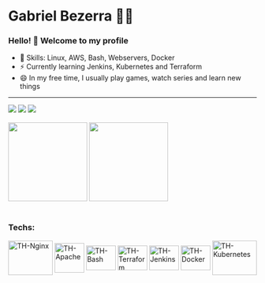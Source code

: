 # Gabriel Bezerra :man_technologist:

### Hello! 👋 Welcome to my profile

 - 📌 Skills: Linux, AWS, Bash, Webservers, Docker 
 - ⚡ Currently learning Jenkins, Kubernetes and Terraform
 - 😄 In my free time, I usually play games, watch series and learn new things

  ---

<div> 
  <a href="https://instagram.com/gabbezerra" target="_blank"><img src="https://img.shields.io/badge/-Instagram-%23E4405F?style=for-the-badge&logo=instagram&logoColor=white" target="_blank"></a>
  <a href = "mailto: gabrielbl258@gmail.com"><img src="https://img.shields.io/badge/-Gmail-%23333?style=for-the-badge&logo=gmail&logoColor=white" target="_blank"></a>
  <a href="https://www.linkedin.com/in/gabriel-bezerra-19744479" target="_blank"><img src="https://img.shields.io/badge/-LinkedIn-%230077B5?style=for-the-badge&logo=linkedin&logoColor=white" target="_blank"></a> 
</div><br>

<div style="display: inline_block">
<img height="160em" src="https://github-readme-stats.vercel.app/api?username=gabbezerra&show_icons=true&theme=dark"/>
<img height="160em" src="https://github-readme-stats.vercel.app/api/top-langs/?username=gabbezerra&layout=compact&langs_count=16&theme=dark" />
</div>

 <div style="display: inline_block"><br>
    <h3>Techs:</h3>
  <img align="center" alt="TH-Nginx" height="70" width="90" src="https://thiagoalexandria.com.br/assets/img/nginx-logo.png">
  <img align="center" alt="TH-Apache" height="60" width="60" src="https://thiagoalexandria.com.br/assets/img/apache-logo.png">
  <img align="center" alt="TH-Bash" height="50" width="60" src="https://thiagoalexandria.com.br/assets/img/bash-logo.png">
  <img align="center" alt="TH-Terraform" height="50" width="60" src="https://thiagoalexandria.com.br/assets/img/terraform-logo.png">
  <img align="center" alt="TH-Jenkins" height="50" width="60" src="https://thiagoalexandria.com.br/assets/img/jenkins-logo.png">
  <img align="center" alt="TH-Docker" height="50" width="60" src="https://thiagoalexandria.com.br/assets/img/docker-logo.png">
  <img align="center" alt="TH-Kubernetes" height="70" width="90" src="https://www.logo.wine/a/logo/Kubernetes/Kubernetes-Logo.wine.svg">
</div>